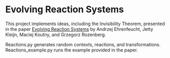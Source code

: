 # Evolving Reaction Systems

This project implements ideas, including the Invisibility Theorem, presented in the paper [Evolving Reaction Systems](https://www.sciencedirect.com/science/article/pii/S030439751730035X) by Andrzej Ehrenfeucht, Jetty Kleijn, Maciej Koutny, and Grzegorz Rozenberg. 

Reactions.py generates random contexts, reactions, and transformations. Reactions_example.py runs the example provided in the paper.